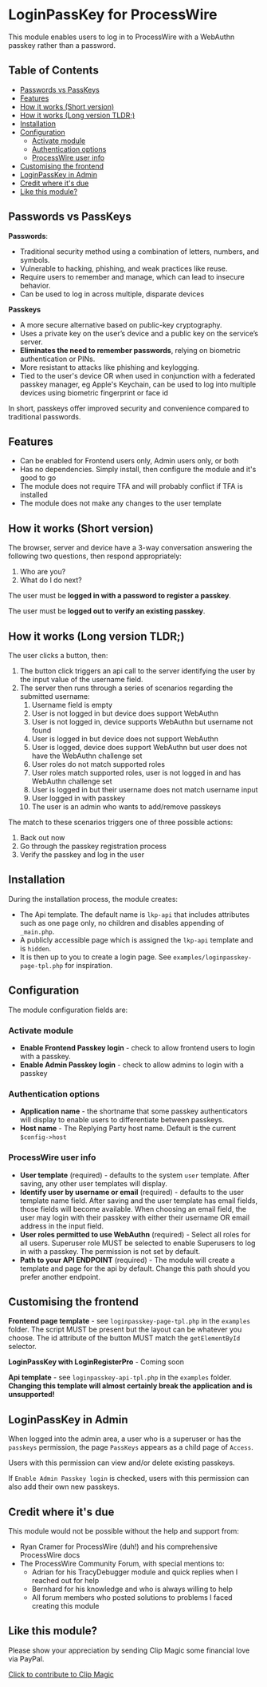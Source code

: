 

<a id="loginpasskey-for-processwire"></a>
# LoginPassKey for ProcessWire
This module enables users to log in to ProcessWire with a WebAuthn passkey rather than a password.

## Table of Contents

   * [Passwords vs PassKeys](#passwords-vs-passkeys)
   * [Features](#features)
   * [How it works (Short version)](#how-it-works-short-version)
   * [How it works (Long version TLDR;)](#how-it-works-long-version-tldr)
   * [Installation ](#installation)
   * [Configuration](#configuration)
      + [Activate module](#activate-module)
      + [Authentication options](#authentication-options)
      + [ProcessWire user info](#processwire-user-info)
   * [Customising the frontend](#customising-the-frontend)
   * [LoginPassKey in Admin](#loginpasskey-in-admin)
   * [Credit where it's due](#credit-where-its-due)
   * [Like this module?](#like-this-module)

<a id="passwords-vs-passkeys"></a>
## Passwords vs PassKeys
**Passwords**:

- Traditional security method using a combination of letters, numbers, and symbols.
- Vulnerable to hacking, phishing, and weak practices like reuse.
- Require users to remember and manage, which can lead to insecure behavior.
- Can be used to log in across multiple, disparate devices

**Passkeys**

- A more secure alternative based on public-key cryptography.
- Uses a private key on the user’s device and a public key on the service’s server.
- **Eliminates the need to remember passwords**, relying on biometric authentication or PINs.
- More resistant to attacks like phishing and keylogging.
- Tied to the user's device OR when used in conjunction with a federated passkey manager, eg Apple's Keychain, can be used to log into multiple devices using biometric fingerprint or face id

In short, passkeys offer improved security and convenience compared to traditional passwords.

<a id="features"></a>
## Features
- Can be enabled for Frontend users only, Admin users only, or both
- Has no dependencies. Simply install, then configure the module and it's good to go
- The module does not require TFA and will probably conflict if TFA is installed
- The module does not make any changes to the user template

<a id="how-it-works-short-version"></a>
## How it works (Short version)
The browser, server and device have a 3-way conversation answering the following two questions, then respond appropriately:

1. Who are you?
2. What do I do next?

The user must be **logged in with a password to register a passkey**.

The user must be **logged out to verify an existing passkey**.
<a id="how-it-works-long-version-tldr"></a>
## How it works (Long version TLDR;)
The user clicks a button, then:

1. The button click triggers an api call to the server identifying the user by the input value of the username field.
2. The server then runs through a series of scenarios regarding the submitted username:
   1. Username field is empty
   2. User is not logged in but device does support WebAuthn
   3. User is not logged in, device supports WebAuthn but username not found
   4. User is logged in but device does not support WebAuthn
   5. User is logged, device does support WebAuthn but user does not have the WebAuthn challenge set
   6. User roles do not match supported roles
   7. User roles match supported roles, user is not logged in and has WebAuthn challenge set
   8. User is logged in but their username does not match username input
   9. User logged in with passkey
   10. The user is an admin who wants to add/remove passkeys

The match to these scenarios triggers one of three possible actions:
1. Back out now
2. Go through the passkey registration process
3. Verify the passkey and log in the user

<a id="installation"></a>
## Installation
During the installation process, the module creates:
- The Api template. The default name is `lkp-api` that includes attributes such as one page only, no children and disables appending of `_main.php`.
- A publicly accessible page which is assigned the `lkp-api` template and is `hidden`.
- It is then up to you to create a login page. See `examples/loginpasskey-page-tpl.php` for inspiration.
<a id="configuration"></a>
## Configuration
The module configuration fields are:
<a id="activate-module"></a>
### Activate module
- **Enable Frontend Passkey login** - check to allow frontend users to login with a passkey.
- **Enable Admin Passkey login** - check to allow admins to login with a passkey
<a id="authentication-options"></a>
### Authentication options
- **Application name** - the shortname that some passkey authenticators will display to enable users to differentiate between passkeys.
- **Host name** - The Replying Party host name. Default is the current `$config->host`
<a id="processwire-user-info"></a>
### ProcessWire user info
- **User template** (required) - defaults to the system `user` template. After saving, any other user templates will display.
- **Identify user by username or email** (required) - defaults to the user template name field. After saving and the user template has email fields, those fields will become available. When choosing an email field, the user may login with their passkey with either their username OR email address in the input field.
- **User roles permitted to use WebAuthn** (required) - Select all roles for all users. Superuser role MUST be selected to enable Superusers to log in with a passkey. The permission is not set by default.
- **Path to your API ENDPOINT** (required) - The module will create a template and page for the api by default. Change this path should you prefer another endpoint.

<a id="customising-the-frontend"></a>
## Customising the frontend

**Frontend page template** - see `loginpasskey-page-tpl.php` in the `examples` folder. The script MUST be present but the layout can be whatever you choose. The id attribute of the button MUST match the `getElementById` selector.

**LoginPassKey with LoginRegisterPro** - Coming soon

**Api template** - see `loginpasskey-api-tpl.php` in the `examples` folder. **Changing this template will almost certainly break the application and is unsupported!**

<a id="loginpasskey-in-admin"></a>
## LoginPassKey in Admin
When logged into the admin area, a user who is a superuser or has the `passkeys` permission, the page `PassKeys` appears as a child page of `Access`.

Users with this permission can view and/or delete existing passkeys.

If `Enable Admin Passkey login` is checked, users with this permission can also add their own new passkeys.

<a id="credit-where-its-due"></a>
## Credit where it's due
This module would not be possible without the help and support from:

- Ryan Cramer for ProcessWire (duh!) and his comprehensive ProcessWire docs
- The ProcessWire Community Forum, with special mentions to:
   - Adrian for his TracyDebugger module and quick replies when I reached out for help
   - Bernhard for his knowledge and who is always willing to help
   - All forum members who posted solutions to problems I faced creating this module

<a id="like-this-module"></a>
## Like this module?
Please show your appreciation by sending Clip Magic some financial love via PayPal.

<a href="https://www.paypal.com/donate/?hosted_button_id=FELNM24L4NM5N">Click to contribute to Clip Magic</a>